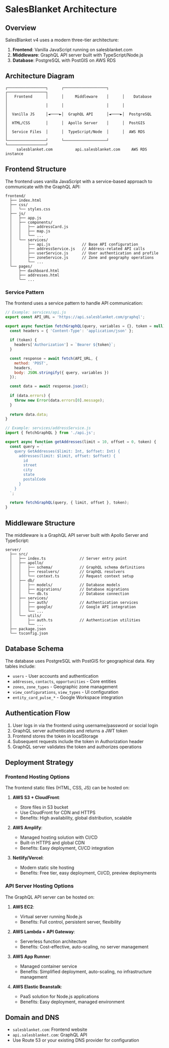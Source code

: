 # SalesBlanket Architecture

## Overview

SalesBlanket v4 uses a modern three-tier architecture:

1. **Frontend**: Vanilla JavaScript running on salesblanket.com
2. **Middleware**: GraphQL API server built with TypeScript/Node.js
3. **Database**: PostgreSQL with PostGIS on AWS RDS

## Architecture Diagram

```
┌─────────────────┐      ┌───────────────────┐      ┌─────────────────┐
│   Frontend      │      │     Middleware    │      │    Database     │
│                 │      │                   │      │                 │
│  Vanilla JS     │◄────►│  GraphQL API      │◄────►│  PostgreSQL     │
│  HTML/CSS       │      │  Apollo Server    │      │  PostGIS        │
│  Service Files  │      │  TypeScript/Node  │      │  AWS RDS        │
└─────────────────┘      └───────────────────┘      └─────────────────┘
     salesblanket.com          api.salesblanket.com     AWS RDS instance
```

## Frontend Structure

The frontend uses vanilla JavaScript with a service-based approach to communicate with the GraphQL API:

```
frontend/
  ├── index.html
  ├── css/
  │   └── styles.css
  ├── js/
  │   ├── app.js
  │   ├── components/
  │   │   ├── addressCard.js
  │   │   ├── map.js
  │   │   └── ...
  │   └── services/
  │       ├── api.js              // Base API configuration
  │       ├── addressService.js   // Address-related API calls
  │       ├── userService.js      // User authentication and profile
  │       ├── zoneService.js      // Zone and geography operations
  │       └── ...
  └── pages/
      ├── dashboard.html
      ├── addresses.html
      └── ...
```

### Service Pattern

The frontend uses a service pattern to handle API communication:

```javascript
// Example: services/api.js
export const API_URL = 'https://api.salesblanket.com/graphql';

export async function fetchGraphQL(query, variables = {}, token = null) {
  const headers = { 'Content-Type': 'application/json' };
  
  if (token) {
    headers['Authorization'] = `Bearer ${token}`;
  }

  const response = await fetch(API_URL, {
    method: 'POST',
    headers,
    body: JSON.stringify({ query, variables })
  });

  const data = await response.json();
  
  if (data.errors) {
    throw new Error(data.errors[0].message);
  }
  
  return data.data;
}

// Example: services/addressService.js
import { fetchGraphQL } from './api.js';

export async function getAddresses(limit = 10, offset = 0, token) {
  const query = `
    query GetAddresses($limit: Int, $offset: Int) {
      addresses(limit: $limit, offset: $offset) {
        id
        street
        city
        state
        postalCode
      }
    }
  `;
  
  return fetchGraphQL(query, { limit, offset }, token);
}
```

## Middleware Structure

The middleware is a GraphQL API server built with Apollo Server and TypeScript:

```
server/
  ├── src/
  │   ├── index.ts               // Server entry point
  │   ├── apollo/
  │   │   ├── schema/            // GraphQL schema definitions
  │   │   ├── resolvers/         // GraphQL resolvers
  │   │   └── context.ts         // Request context setup
  │   ├── db/
  │   │   ├── models/            // Database models
  │   │   ├── migrations/        // Database migrations
  │   │   └── db.ts              // Database connection
  │   ├── services/
  │   │   ├── auth/              // Authentication services
  │   │   ├── google/            // Google API integration
  │   │   └── ...
  │   └── utils/
  │       ├── auth.ts            // Authentication utilities
  │       └── ...
  ├── package.json
  └── tsconfig.json
```

## Database Schema

The database uses PostgreSQL with PostGIS for geographical data. Key tables include:

- `users` - User accounts and authentication
- `addresses`, `contacts`, `opportunities` - Core entities
- `zones`, `zone_types` - Geographic zone management
- `view_configurations`, `view_types` - UI configuration
- `entity_card_pulse_*` - Google Workspace integration

## Authentication Flow

1. User logs in via the frontend using username/password or social login
2. GraphQL server authenticates and returns a JWT token
3. Frontend stores the token in localStorage
4. Subsequent requests include the token in Authorization header
5. GraphQL server validates the token and authorizes operations

## Deployment Strategy

### Frontend Hosting Options

The frontend static files (HTML, CSS, JS) can be hosted on:

1. **AWS S3 + CloudFront**:
   - Store files in S3 bucket
   - Use CloudFront for CDN and HTTPS
   - Benefits: High availability, global distribution, scalable

2. **AWS Amplify**:
   - Managed hosting solution with CI/CD
   - Built-in HTTPS and global CDN
   - Benefits: Easy deployment, CI/CD integration

3. **Netlify/Vercel**:
   - Modern static site hosting
   - Benefits: Free tier, easy deployment, CI/CD, preview deployments

### API Server Hosting Options

The GraphQL API server can be hosted on:

1. **AWS EC2**:
   - Virtual server running Node.js
   - Benefits: Full control, persistent server, flexibility

2. **AWS Lambda + API Gateway**:
   - Serverless function architecture
   - Benefits: Cost-effective, auto-scaling, no server management

3. **AWS App Runner**:
   - Managed container service
   - Benefits: Simplified deployment, auto-scaling, no infrastructure management

4. **AWS Elastic Beanstalk**:
   - PaaS solution for Node.js applications
   - Benefits: Easy deployment, managed environment

## Domain and DNS

- `salesblanket.com`: Frontend website
- `api.salesblanket.com`: GraphQL API
- Use Route 53 or your existing DNS provider for configuration